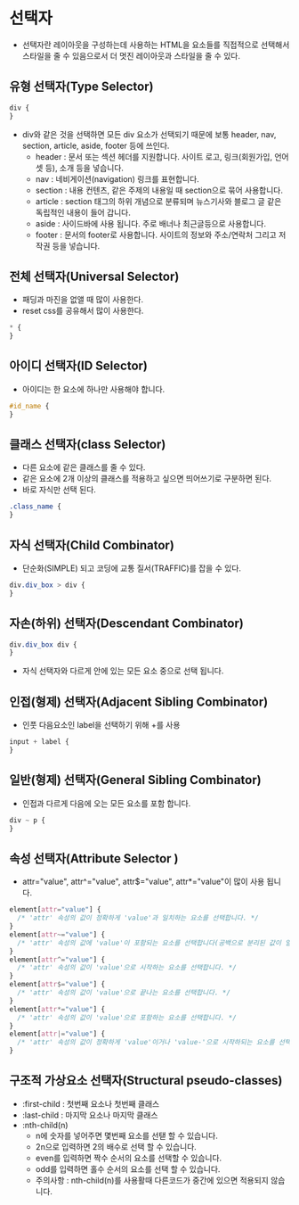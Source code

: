 # 선택자

- 선택자란 레이아웃을 구성하는데 사용하는 HTML을 요소들를 직접적으로 선택해서 스타일을 줄 수 있음으로서 더 멋진 레이아웃과 스타일을 줄 수 있다.

## 유형 선택자(Type Selector)

```css
div {
}
```

- div와 같은 것을 선택하면 모든 div 요소가 선택되기 때문에 보통 header, nav, section, article, aside, footer 등에 쓰인다.
  - header : 문서 또는 섹션 헤더를 지원합니다. 사이트 로고, 링크(회원가입, 언어셋 등), 소개 등을 넣습니다.
  - nav : 네비게이션(navigation) 링크를 표현합니다.
  - section : 내용 컨텐츠, 같은 주제의 내용일 때 section으로 묶어 사용합니다.
  - article : section 태그의 하위 개념으로 분류되며 뉴스기사와 블로그 글 같은 독립적인 내용이 들어 갑니다.
  - aside : 사이드바에 사용 됩니다. 주로 배너나 최근글등으로 사용합니다.
  - footer : 문서의 footer로 사용합니다. 사이트의 정보와 주소/연락처 그리고 저작권 등을 넣습니다.

## 전체 선택자(Universal Selector)

- 패딩과 마진을 없앨 때 많이 사용한다.
- reset css를 공유해서 많이 사용한다.

```css
* {
}
```

## 아이디 선택자(ID Selector)

- 아이디는 한 요소에 하나만 사용해야 합니다.

```css
#id_name {
}
```

## 클래스 선택자(class Selector)

- 다른 요소에 같은 클래스를 줄 수 있다.
- 같은 요소에 2개 이상의 클래스를 적용하고 싶으면 띄어쓰기로 구분하면 된다.
- 바로 자식만 선택 된다.

```css
.class_name {
}
```

## 자식 선택자(Child Combinator)

- 단순화(SIMPLE) 되고 코딩에 교통 질서(TRAFFIC)를 잡을 수 있다.

```css
div.div_box > div {
}
```

## 자손(하위) 선택자(Descendant Combinator)

```css
div.div_box div {
}
```

- 자식 선택자와 다르게 안에 있는 모든 요소 중으로 선택 됩니다.

## 인접(형제) 선택자(Adjacent Sibling Combinator)

- 인풋 다음요소인 label을 선택하기 위해 +를 사용

```css
input + label {
}
```

## 일반(형제) 선택자(General Sibling Combinator)

- 인접과 다르게 다음에 오는 모든 요소를 포함 합니다.

```css
div ~ p {
}
```

## 속성 선택자(Attribute Selector )

- attr="value", attr^="value", attr\$="value", attr\*="value"이 많이 사용 됩니다.

```css
element[attr="value"] {
  /* 'attr' 속성의 값이 정확하게 'value'과 일치하는 요소를 선택합니다. */
}
element[attr~="value"] {
  /* 'attr' 속성의 값에 'value'이 포함되는 요소를 선택합니다(공백으로 분리된 값이 일치해야 합니다) */
}
element[attr^="value"] {
  /* 'attr' 속성의 값이 'value'으로 시작하는 요소를 선택합니다. */
}
element[attr$="value"] {
  /* 'attr' 속성의 값이 'value'으로 끝나는 요소를 선택합니다. */
}
element[attr*="value"] {
  /* 'attr' 속성의 값이 'value'으로 포함하는 요소를 선택합니다. */
}
element[attr|="value"] {
  /* 'attr' 속성의 값이 정확하게 'value'이거나 'value-'으로 시작하되는 요소를 선택합니다. */
}
```

## 구조적 가상요소 선택자(Structural pseudo-classes)

- :first-child : 첫번째 요소나 첫번째 클래스
- :last-child : 마지막 요소나 마지막 클래스
- :nth-child(n)
  - n에 숫자를 넣어주면 몇번째 요소를 선탣 할 수 있습니다.
  - 2n으로 입력하면 2의 배수로 선택 할 수 있습니다.
  - even를 입력하면 짝수 순서의 요소를 선택할 수 있습니다.
  - odd를 입력하면 홀수 순서의 요소를 선택 할 수 있습니다.
  - 주의사항 : nth-child(n)를 사용활때 다른코드가 중간에 있으면 적용되지 않습니다.
